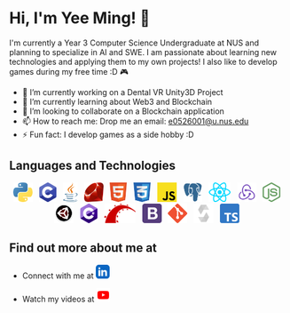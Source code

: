 # Hi, I'm Yee Ming! 👋

I'm currently a Year 3 Computer Science Undergraduate at NUS and planning to specialize in AI and SWE.
I am passionate about learning new technologies and applying them to my own projects!
I also like to develop games during my free time :D 🎮

- 🔭 I’m currently working on a Dental VR Unity3D Project
- 🌱 I’m currently learning about Web3 and Blockchain
- 👯 I’m looking to collaborate on a Blockchain application
- 📫 How to reach me: Drop me an email: e0526001@u.nus.edu
- ⚡ Fun fact: I develop games as a side hobby :D

## Languages and Technologies

<!-- markdownlint-disable MD033 -->
<p align="center">
  <a href="https://www.python.org/" title="Python"><img src="icons/Python.png" height="35" width="auto" /></a>
  &nbsp;
  <a href="https://en.wikipedia.org/wiki/C_(programming_language)" title="C"><img src="icons/C.png" height="35" width="auto" /></a>
  &nbsp;
  <a href="https://www.java.com/en/" title="Java"><img src="icons/Java.png" height="35" width="auto" /></a>
  &nbsp;
  <a href="https://www.ruby-lang.org/en/" title="Ruby"><img src="icons/Ruby.png" height="35" width="auto" /></a>
  &nbsp;
  <a href="https://en.wikipedia.org/wiki/HTML" title="HTML"><img src="icons/HTML.png" height="35" width="auto" /></a>
  &nbsp;
  <a href="https://en.wikipedia.org/wiki/CSS" title="CSS"><img src="icons/CSS.png" height="35" width="auto" /></a>
  &nbsp;
  <a href="https://www.javascript.com/" title="Javascript"><img src="icons/Javascript.png" height="35" width="auto" /></a>
  &nbsp;
  <a href="https://www.postgresql.org/" title="PostgreSQL"><img src="icons/PostgreSQL.png" height="35" width="auto" /></a>
  &nbsp;
  <a href="https://reactjs.org/" title="ReactJS"><img src="icons/ReactJS.png" height="35" width="auto" /></a>
  &nbsp;
  <a href="https://redux.js.org/" title="Redux"><img src="icons/Redux.png" height="35" width="auto" /></a>
  &nbsp;
  <a href="https://nodejs.org/en/" title="NodeJS"><img src="icons/NodeJS.png" height="35" width="auto" /></a>
  &nbsp;
  <a href="https://unity.com/" title="Unity"><img src="icons/Unity2.png" height="35" width="auto" /></a>
  &nbsp;
  <a href="https://en.wikipedia.org/wiki/C_Sharp_(programming_language)" title="C#"><img src="icons/CSharp.png" height="35" width="auto" /></a>
  &nbsp;
  <a href="https://rubyonrails.org/" title="Ruby on Rails"><img src="icons/Rails.png" height="35" width="auto" /></a>
  &nbsp;
  <a href="https://getbootstrap.com/docs/4.6/getting-started/introduction/" title="Bootstrap 4"><img src="icons/Bootstrap4.png" height="35" width="auto" /></a>
  &nbsp;
  <a href="https://git-scm.com/" title="Git"><img src="icons/Git.png" height="35" width="auto" /></a>
  &nbsp;
  <a href="https://docs.soliditylang.org/en/v0.8.17/" title="Solidity"><img src="icons/Solidity2.png" height="35" width="auto" /></a>
  &nbsp;
  <a href="https://www.typescriptlang.org/" title="Typescript"><img src="icons/Typescript.png" height="35" width="auto" /></a>
  &nbsp;
  <!-- <a href="https://www.adobe.com/sg/products/photoshop.html" title="Adobe Photoshop"><img src="icons/Photoshop.png" height="35" width="auto" /></a>
  &nbsp;
  <a href="https://www.adobe.com/sg/products/premiere.html" title="Adobe Premiere Pro"><img src="icons/PremierePro.png" height="35" width="auto" /></a>
  &nbsp; -->
</p>
<!-- markdownlint-enable MD033 -->

## Find out more about me at

- <p>Connect with me at <a href="https://www.linkedin.com/in/yee-ming-cheong-b18558212/" title="LinkedIn"><img src="icons/LinkedIn.png" height="25" width="auto" /></a></p>
- <p>Watch my videos at <a href="https://www.youtube.com/channel/UCNwfenK31JlxQmSkiC2YBHA" title="YouTube"><img src="icons/YouTube.png" height="25" width="auto" /></a></p>

<!--
**CheongYeeMing/cheongyeeming** is a ✨ _special_ ✨ repository because its `README.md` (this file) appears on your GitHub profile.

Here are some ideas to get you started:

- 🔭 I’m currently working on ...
- 🌱 I’m currently learning ...
- 👯 I’m looking to collaborate on ...
- 🤔 I’m looking for help with ...
- 💬 Ask me about ...
- 📫 How to reach me: ...
- 😄 Pronouns: ...
- ⚡ Fun fact: ...
-->
